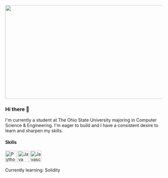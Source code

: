 <img src=https://user-images.githubusercontent.com/99141226/223602889-ae162411-2fdb-4313-a1b1-25e4ae83a6cf.png height=300 width=850>

### Hi there 👋

I'm currently a student at The Ohio State University majoring in Computer Science & Engineering. I'm eager to build and I have a consistent desire to learn and sharpen my skills.

#### Skills

<p align="left">
<a href="https://www.python.org/" target="_blank" rel="noreferrer"><img src="https://raw.githubusercontent.com/danielcranney/readme-generator/main/public/icons/skills/python-colored.svg" width="36" height="36" alt="Python" /></a>
<a href="https://www.oracle.com/java/" target="_blank" rel="noreferrer"><img src="https://raw.githubusercontent.com/danielcranney/readme-generator/main/public/icons/skills/java-colored.svg" width="36" height="36" alt="Java" /></a>
<a href="https://developer.mozilla.org/en-US/docs/Web/JavaScript" target="_blank" rel="noreferrer"><img src="https://raw.githubusercontent.com/danielcranney/readme-generator/main/public/icons/skills/javascript-colored.svg" width="36" height="36" alt="Javascript" /></a>
</p>

Currently learning: Solidity
